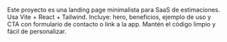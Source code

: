 <!-- Use this file to provide workspace-specific custom instructions to Copilot. For more details, visit https://code.visualstudio.com/docs/copilot/copilot-customization#_use-a-githubcopilotinstructionsmd-file -->

Este proyecto es una landing page minimalista para SaaS de estimaciones. Usa Vite + React + Tailwind. Incluye: hero, beneficios, ejemplo de uso y CTA con formulario de contacto o link a la app. Mantén el código limpio y fácil de personalizar.
